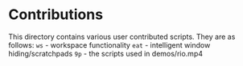 Contributions
=============

This directory contains various user contributed scripts.
They are as follows:
    `ws`  - workspace functionality
    `eat` - intelligent window hiding/scratchpads
    `9p`  - the scripts used in demos/rio.mp4
    
